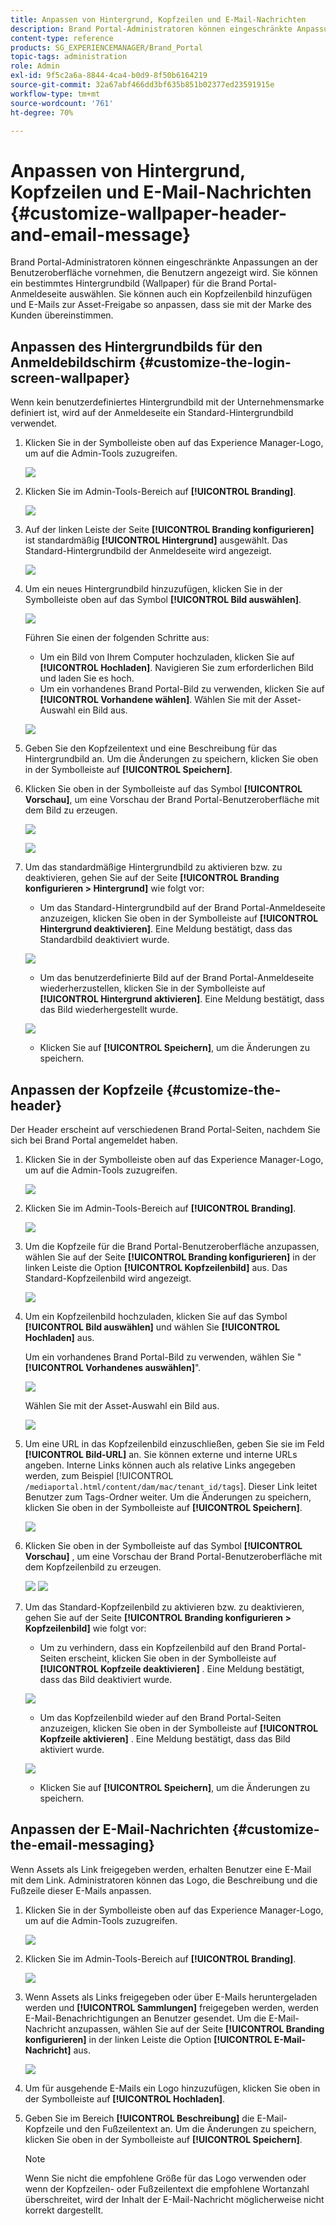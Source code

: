 ```yaml
---
title: Anpassen von Hintergrund, Kopfzeilen und E-Mail-Nachrichten
description: Brand Portal-Administratoren können eingeschränkte Anpassungen an der Benutzeroberfläche vornehmen, die Benutzern angezeigt wird. Sie können ein bestimmtes Hintergrundbild (Wallpaper) für die Brand Portal-Anmeldeseite auswählen. Sie können auch ein Kopfzeilenbild hinzufügen und E-Mails zur Asset-Freigabe so anpassen, dass sie mit der Marke des Kunden übereinstimmen.
content-type: reference
products: SG_EXPERIENCEMANAGER/Brand_Portal
topic-tags: administration
role: Admin
exl-id: 9f5c2a6a-8844-4ca4-b0d9-8f50b6164219
source-git-commit: 32a67abf466dd3bf635b851b02377ed23591915e
workflow-type: tm+mt
source-wordcount: '761'
ht-degree: 70%

---
```


# Anpassen von Hintergrund, Kopfzeilen und E-Mail-Nachrichten {#customize-wallpaper-header-and-email-message}

Brand Portal-Administratoren können eingeschränkte Anpassungen an der Benutzeroberfläche vornehmen, die Benutzern angezeigt wird. Sie können ein bestimmtes Hintergrundbild (Wallpaper) für die Brand Portal-Anmeldeseite auswählen. Sie können auch ein Kopfzeilenbild hinzufügen und E-Mails zur Asset-Freigabe so anpassen, dass sie mit der Marke des Kunden übereinstimmen.

## Anpassen des Hintergrundbilds für den Anmeldebildschirm {#customize-the-login-screen-wallpaper}

Wenn kein benutzerdefiniertes Hintergrundbild mit der Unternehmensmarke definiert ist, wird auf der Anmeldeseite ein Standard-Hintergrundbild verwendet.

1. Klicken Sie in der Symbolleiste oben auf das Experience Manager-Logo, um auf die Admin-Tools zuzugreifen.

   ![](assets/aemlogo.png)

1. Klicken Sie im Admin-Tools-Bereich auf **[!UICONTROL Branding]**.

   ![](assets/admin-tools-panel-10.png)

1. Auf der linken Leiste der Seite **[!UICONTROL Branding konfigurieren]** ist standardmäßig **[!UICONTROL Hintergrund]** ausgewählt. Das Standard-Hintergrundbild der Anmeldeseite wird angezeigt.

   ![](assets/default_wallpaper.png)

1. Um ein neues Hintergrundbild hinzuzufügen, klicken Sie in der Symbolleiste oben auf das Symbol **[!UICONTROL Bild auswählen]**.

   ![](assets/choose_wallpaperimage.png)

   Führen Sie einen der folgenden Schritte aus:

   * Um ein Bild von Ihrem Computer hochzuladen, klicken Sie auf **[!UICONTROL Hochladen]**. Navigieren Sie zum erforderlichen Bild und laden Sie es hoch.
   * Um ein vorhandenes Brand Portal-Bild zu verwenden, klicken Sie auf **[!UICONTROL Vorhandene wählen]**. Wählen Sie mit der Asset-Auswahl ein Bild aus.

   ![](assets/asset-picker.png)

1. Geben Sie den Kopfzeilentext und eine Beschreibung für das Hintergrundbild an. Um die Änderungen zu speichern, klicken Sie oben in der Symbolleiste auf **[!UICONTROL Speichern]**.

1. Klicken Sie oben in der Symbolleiste auf das Symbol **[!UICONTROL Vorschau]**, um eine Vorschau der Brand Portal-Benutzeroberfläche mit dem Bild zu erzeugen.

   ![](assets/chlimage_1.png)

   ![](assets/custom-wallpaper-preview.png)

1. Um das standardmäßige Hintergrundbild zu aktivieren bzw. zu deaktivieren, gehen Sie auf der Seite **[!UICONTROL Branding konfigurieren > Hintergrund]** wie folgt vor:

   * Um das Standard-Hintergrundbild auf der Brand Portal-Anmeldeseite anzuzeigen, klicken Sie oben in der Symbolleiste auf **[!UICONTROL Hintergrund deaktivieren]**. Eine Meldung bestätigt, dass das Standardbild deaktiviert wurde.

   ![](assets/chlimage_1-1.png)

   * Um das benutzerdefinierte Bild auf der Brand Portal-Anmeldeseite wiederherzustellen, klicken Sie in der Symbolleiste auf **[!UICONTROL Hintergrund aktivieren]**. Eine Meldung bestätigt, dass das Bild wiederhergestellt wurde.

   ![](assets/chlimage_1-2.png)

   * Klicken Sie auf **[!UICONTROL Speichern]**, um die Änderungen zu speichern.

## Anpassen der Kopfzeile {#customize-the-header}

Der Header erscheint auf verschiedenen Brand Portal-Seiten, nachdem Sie sich bei Brand Portal angemeldet haben.

1. Klicken Sie in der Symbolleiste oben auf das Experience Manager-Logo, um auf die Admin-Tools zuzugreifen.

   ![](assets/aemlogo.png)

1. Klicken Sie im Admin-Tools-Bereich auf **[!UICONTROL Branding]**.

   ![](assets/admin-tools-panel-11.png)

1. Um die Kopfzeile für die Brand Portal-Benutzeroberfläche anzupassen, wählen Sie auf der Seite **[!UICONTROL Branding konfigurieren]** in der linken Leiste die Option **[!UICONTROL Kopfzeilenbild]** aus. Das Standard-Kopfzeilenbild wird angezeigt.

   ![](assets/default-header.png)

1. Um ein Kopfzeilenbild hochzuladen, klicken Sie auf das Symbol **[!UICONTROL Bild auswählen]** und wählen Sie **[!UICONTROL Hochladen]** aus.

   Um ein vorhandenes Brand Portal-Bild zu verwenden, wählen Sie &quot;**[!UICONTROL Vorhandenes auswählen]**&quot;.

   ![](assets/choose_wallpaperimage-1.png)

   Wählen Sie mit der Asset-Auswahl ein Bild aus.

   ![](assets/asset-picker-header.png)

1. Um eine URL in das Kopfzeilenbild einzuschließen, geben Sie sie im Feld **[!UICONTROL Bild-URL]** an. Sie können externe und interne URLs angeben. Interne Links können auch als relative Links angegeben werden, zum Beispiel
   [!UICONTROL `/mediaportal.html/content/dam/mac/tenant_id/tags`].
Dieser Link leitet Benutzer zum Tags-Ordner weiter.
Um die Änderungen zu speichern, klicken Sie oben in der Symbolleiste auf **[!UICONTROL Speichern]**.

   ![](assets/configure_brandingheaderimageurl.png)

1. Klicken Sie oben in der Symbolleiste auf das Symbol **[!UICONTROL Vorschau]** , um eine Vorschau der Brand Portal-Benutzeroberfläche mit dem Kopfzeilenbild zu erzeugen.

   ![](assets/chlimage_1-3.png)
   ![](assets/custom_header_preview.png)

1. Um das Standard-Kopfzeilenbild zu aktivieren bzw. zu deaktivieren, gehen Sie auf der Seite **[!UICONTROL Branding konfigurieren > Kopfzeilenbild]** wie folgt vor:

   * Um zu verhindern, dass ein Kopfzeilenbild auf den Brand Portal-Seiten erscheint, klicken Sie oben in der Symbolleiste auf **[!UICONTROL Kopfzeile deaktivieren]** . Eine Meldung bestätigt, dass das Bild deaktiviert wurde.

   ![](assets/chlimage_1-4.png)

   * Um das Kopfzeilenbild wieder auf den Brand Portal-Seiten anzuzeigen, klicken Sie oben in der Symbolleiste auf **[!UICONTROL Kopfzeile aktivieren]** . Eine Meldung bestätigt, dass das Bild aktiviert wurde.

   ![](assets/chlimage_1-5.png)

   * Klicken Sie auf **[!UICONTROL Speichern]**, um die Änderungen zu speichern.

## Anpassen der E-Mail-Nachrichten {#customize-the-email-messaging}

Wenn Assets als Link freigegeben werden, erhalten Benutzer eine E-Mail mit dem Link. Administratoren können das Logo, die Beschreibung und die Fußzeile dieser E-Mails anpassen.

1. Klicken Sie in der Symbolleiste oben auf das Experience Manager-Logo, um auf die Admin-Tools zuzugreifen.

   ![](assets/aemlogo.png)

1. Klicken Sie im Admin-Tools-Bereich auf **[!UICONTROL Branding]**.

   ![](assets/admin-tools-panel-12.png)

1. Wenn Assets als Links freigegeben oder über E-Mails heruntergeladen werden und **[!UICONTROL Sammlungen]** freigegeben werden, werden E-Mail-Benachrichtigungen an Benutzer gesendet. Um die E-Mail-Nachricht anzupassen, wählen Sie auf der Seite **[!UICONTROL Branding konfigurieren]** in der linken Leiste die Option **[!UICONTROL E-Mail-Nachricht]** aus.

   ![](assets/configure-branding-page-email.png)

1. Um für ausgehende E-Mails ein Logo hinzuzufügen, klicken Sie oben in der Symbolleiste auf **[!UICONTROL Hochladen]**.

1. Geben Sie im Bereich **[!UICONTROL Beschreibung]** die E-Mail-Kopfzeile und den Fußzeilentext an. Um die Änderungen zu speichern, klicken Sie oben in der Symbolleiste auf **[!UICONTROL Speichern]**.

   >[!NOTE]
   >
   >Wenn Sie nicht die empfohlene Größe für das Logo verwenden oder wenn der Kopfzeilen- oder Fußzeilentext die empfohlene Wortanzahl überschreitet, wird der Inhalt der E-Mail-Nachricht möglicherweise nicht korrekt dargestellt.
